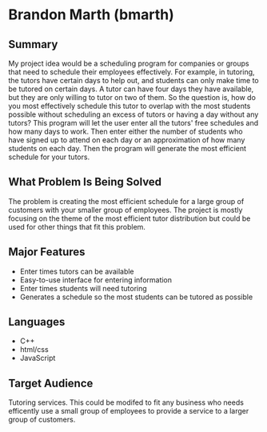 # Brandon Marth (bmarth)

## Summary

My project idea would be a scheduling program for companies or groups that need to schedule their employees effectively.
For example, in tutoring, the tutors have certain days to help out, and students can only make time to be tutored on certain days.
A tutor can have four days they have available, but they are only willing to tutor on two of them. 
So the question is, how do you most effectively schedule this tutor to overlap with the most students possible without scheduling an
excess of tutors or having a day without any tutors? This program will let the user enter all the tutors' free schedules and how many days to work.
Then enter either the number of students who have signed up to attend on each day or an approximation of how many students on each day.
Then the program will generate the most efficient schedule for your tutors.

## What Problem Is Being Solved

The problem is creating the most efficient schedule for a large group of customers with your smaller group of employees.
The project is mostly focusing on the theme of the most efficient tutor distribution but could be used for other things that fit this problem.

## Major Features

- Enter times tutors can be available
- Easy-to-use interface for entering information
- Enter times students will need tutoring
- Generates a schedule so the most students can be tutored as possible

## Languages

- C++
- html/css
- JavaScript

## Target Audience

Tutoring services. This could be modifed to fit any business who needs efficently use a small group of employees to provide a service to a larger group of customers.
